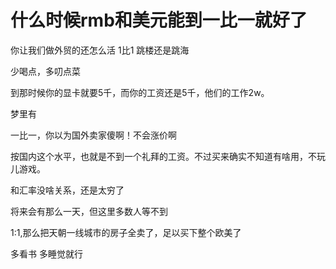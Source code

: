 # 什么时候rmb和美元能到一比一就好了


你让我们做外贸的还怎么活 1比1 跳楼还是跳海

少喝点，多叨点菜

到那时候你的显卡就要5千，而你的工资还是5千，他们的工作2w。

梦里有

一比一，你以为国外卖家傻啊！不会涨价啊

按国内这个水平，也就是不到一个礼拜的工资。不过买来确实不知道有啥用，不玩儿游戏。

和汇率没啥关系，还是太穷了

将来会有那么一天，但这里多数人等不到

1:1,那么把天朝一线城市的房子全卖了，足以买下整个欧美了<img src="static/image/smiley/default/lol.gif" smilieid="12" border="0" alt="" />

多看书 多睡觉就行
